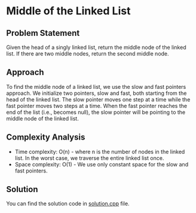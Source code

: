 # Middle of the Linked List

## Problem Statement
Given the head of a singly linked list, return the middle node of the linked list. If there are two middle nodes, return the second middle node.

## Approach
To find the middle node of a linked list, we use the slow and fast pointers approach. We initialize two pointers, slow and fast, both starting from the head of the linked list. The slow pointer moves one step at a time while the fast pointer moves two steps at a time. When the fast pointer reaches the end of the list (i.e., becomes null), the slow pointer will be pointing to the middle node of the linked list.

## Complexity Analysis
- Time complexity: O(n) - where n is the number of nodes in the linked list. In the worst case, we traverse the entire linked list once.
- Space complexity: O(1) - We use only constant space for the slow and fast pointers.

## Solution
You can find the solution code in [solution.cpp](solution.cpp) file.

